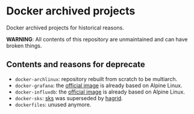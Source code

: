 # Docker archived projects

Docker archived projects for historical reasons.

**WARNING**: All contents of this repository are unmaintained and can have
broken things.

## Contents and reasons for deprecate

- `docker-archlinux`: repository rebuilt from scratch to be multiarch.
- `docker-grafana`: the [official
  image](https://hub.docker.com/r/grafana/grafana) is already based on
  Alpine Linux.
- `docker-influxdb`: the [official image](https://hub.docker.com/_/influxdb)
  is already based on Alpine Linux.
- `docker-sks`: [sks](https://github.com/SKS-Keyserver/sks-keyserver) was
  superseded by [hagrid](https://gitlab.com/hagrid-keyserver/hagrid).
- `dockerfiles`: unused anymore.

